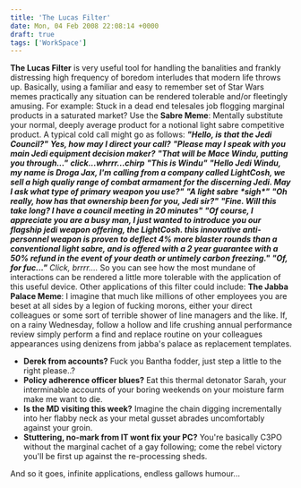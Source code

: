 ```yaml
---
title: 'The Lucas Filter'
date: Mon, 04 Feb 2008 22:08:14 +0000
draft: true
tags: ['WorkSpace']
---
```


**The Lucas Filter** is very useful tool for handling the banalities and frankly distressing high frequency of boredom interludes that modern life throws up. Basically, using a familiar and easy to remember set of Star Wars memes practically any situation can be rendered tolerable and/or fleetingly amusing. For example: Stuck in a dead end telesales job flogging marginal products in a saturated market? Use the **Sabre Meme**: Mentally substitute your normal, deeply average product for a notional light sabre competitive product. A typical cold call might go as follows: **_"Hello, is that the Jedi Council?"_** **_Yes, how may I direct your call?_** **_"Please may I speak with you main Jedi equipment decision maker?_** **_"That will be Mace Windu, putting you through..."_** **_click...whrrr...chirp_** **_"This is Windu"_** **_"Hello Jedi Windu, my name is Droga Jax, I'm calling from a company called LightCosh, we sell a high qualiy range of combat armament for the discerning Jedi. May I ask what type of primary weapon you use?"_** **_"A light sabre \*sigh\*"_** **_"Oh really, how has that ownership been for you, Jedi sir?"_** **_"Fine. Will this take long? I have a council meeting in 20 minutes"_** **_"Of course, I appreciate you are a busy man, I just wanted to introduce you our flagship jedi weapon offering, the LightCosh. this innovative anti-personnel weapon is proven to deflect 4% more blaster rounds than a conventional light sabre, and is offered with a 2 year guarantee with a 50% refund in the event of your death or untimely carbon freezing."_** **_"Of, for fuc..."_** _Click, brrrr...._ So you can see how the most mundane of interactions can be rendered a little more tolerable with the application of this useful device. Other applications of this filter could include: **The Jabba Palace Meme**: I imagine that much like millions of other employees you are beset at all sides by a legion of fucking morons, either your direct colleagues or some sort of terrible shower of line managers and the like. If, on a rainy Wednesday, follow a hollow and life crushing annual performance review simply perform a find and replace routine on your colleagues appearances using denizens from jabba's palace as replacement templates.

*   **Derek from accounts?** Fuck you Bantha fodder, just step a little to the right please..?
*   **Policy adherence officer blues?** Eat this thermal detonator Sarah, your interminable accounts of your boring weekends on your moisture farm make me want to die.
*   **Is the MD visiting this week?** Imagine the chain digging incrementally into her flabby neck as your metal gusset abrades uncomfortably against your groin.
*   **Stuttering, no-mark from IT wont fix your PC?** You're basically C3PO without the marginal cachet of a gay following; come the rebel victory you'll be first up against the re-processing sheds.

And so it goes, infinite applications, endless gallows humour...